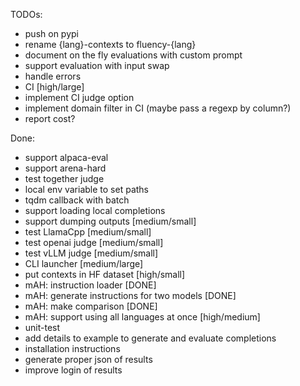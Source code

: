 TODOs:
* push on pypi
* rename {lang}-contexts to fluency-{lang}
* document on the fly evaluations with custom prompt
* support evaluation with input swap 
* handle errors
* CI [high/large]
* implement CI judge option
* implement domain filter in CI (maybe pass a regexp by column?)
* report cost? 

Done:
* support alpaca-eval
* support arena-hard
* test together judge
* local env variable to set paths
* tqdm callback with batch
* support loading local completions
* support dumping outputs [medium/small]
* test LlamaCpp [medium/small]
* test openai judge [medium/small]
* test vLLM judge [medium/small]
* CLI launcher [medium/large]
* put contexts in HF dataset [high/small]
* mAH: instruction loader [DONE]
* mAH: generate instructions for two models [DONE] 
* mAH: make comparison [DONE]
* mAH: support using all languages at once [high/medium]
* unit-test
* add details to example to generate and evaluate completions
* installation instructions
* generate proper json of results
* improve login of results
